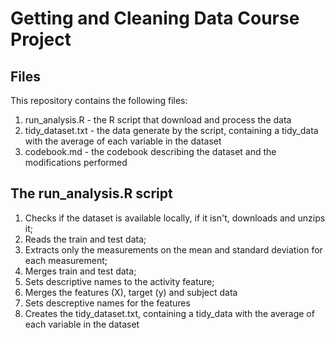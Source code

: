 # Getting and Cleaning Data Course Project

## Files

This repository contains the following files:

1. run_analysis.R - the R script that download and process the data
2. tidy_dataset.txt - the data generate by the script, containing a tidy_data with the average of each variable in the dataset
3. codebook.md - the codebook describing the dataset and the modifications performed

## The run_analysis.R script

1. Checks if the dataset is available locally, if it isn't, downloads and unzips it;
2. Reads the train and test data;
3. Extracts only the measurements on the mean and standard deviation for each measurement;
4. Merges train and test data;
5. Sets descriptive names to the activity feature;
6. Merges the features (X), target (y) and subject data
7. Sets descreptive names for the features
8. Creates the tidy_dataset.txt, containing a tidy_data with the average of each variable in the dataset

